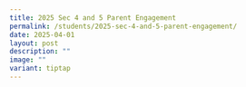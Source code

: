 ```yaml
---
title: 2025 Sec 4 and 5 Parent Engagement
permalink: /students/2025-sec-4-and-5-parent-engagement/
date: 2025-04-01
layout: post
description: ""
image: ""
variant: tiptap
---
```

<p></p>